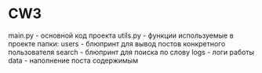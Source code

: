 # CW3
main.py - основной код проекта
utils.py - функции используемые в проекте
папки:
      users - блюпринт для вывод постов конкретного пользователя
      search - блюпринт для поиска по слову
      logs - логи работы
      data - наполнение поста содержимым
